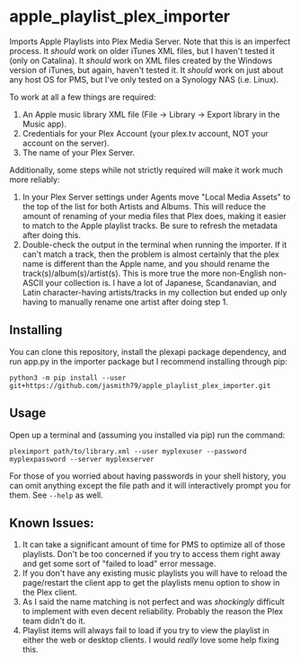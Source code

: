 # apple_playlist_plex_importer

Imports Apple Playlists into Plex Media Server. Note that this is an imperfect process. It *should* work on older iTunes XML files, but I haven't tested it (only on Catalina). It *should* work on XML files created by the Windows version of iTunes, but again, haven't tested it. It *should* work on just about any host OS for PMS, but I've only tested on a Synology NAS (i.e. Linux).

To work at all a few things are required:

1. An Apple music library XML file (File -> Library -> Export library in the Music app).
2. Credentials for your Plex Account (your plex.tv account, NOT your account on the server).
3. The name of your Plex Server.

Additionally, some steps while not strictly required will make it work much more reliably:

1. In your Plex Server settings under Agents move "Local Media Assets" to the top of the list for both Artists and Albums. This will reduce the amount of renaming of your media files that Plex does, making it easier to match to the Apple playlist tracks. Be sure to refresh the metadata after doing this.
2. Double-check the output in the terminal when running the importer. If it can't match a track, then the problem is almost certainly that the plex name is different than the Apple name, and you should rename the track(s)/album(s)/artist(s). This is more true the more non-English non-ASCII your collection is. I have a lot of Japanese, Scandanavian, and Latin character-having artists/tracks in my collection but ended up only having to manually rename one artist after doing step 1.

## Installing

You can clone this repository, install the plexapi package dependency, and run app.py in the importer package but I recommend installing through pip:

```
python3 -m pip install --user git+https://github.com/jasmith79/apple_playlist_plex_importer.git
```

## Usage

Open up a terminal and (assuming you installed via pip) run the command:

```
pleximport path/to/library.xml --user myplexuser --password myplexpassword --server myplexserver
```

For those of you worried about having passwords in your shell history, you can omit anything except the file path and it will interactively prompt you for them. See `--help` as well.

## Known Issues:

1. It can take a significant amount of time for PMS to optimize all of those playlists. Don't be too concerned if you try to access them right away and get some sort of "failed to load" error message.
2. If you don't have any existing music playlists you will have to reload the page/restart the client app to get the playlists menu option to show in the Plex client.
3. As I said the name matching is not perfect and was *shockingly* difficult to implement with even decent reliability. Probably the reason the Plex team didn't do it.
4. Playlist items will always fail to load if you try to view the playlist in either the web or desktop clients. I would *really* love some help fixing this.
